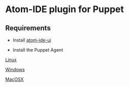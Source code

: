 # Atom-IDE plugin for Puppet

## Requirements

* Install [atom-ide-ui](https://atom.io/packages/atom-ide-ui)

* Install the Puppet Agent

[Linux](https://docs.puppet.com/puppet/latest/install_linux.html)

[Windows](https://docs.puppet.com/puppet/latest/install_windows.html)

[MacOSX](https://docs.puppet.com/puppet/latest/install_osx.html)
